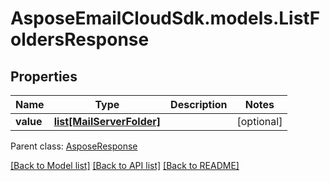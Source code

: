 # AsposeEmailCloudSdk.models.ListFoldersResponse

## Properties
Name | Type | Description | Notes
------------ | ------------- | ------------- | -------------
**value** | [**list[MailServerFolder]**](MailServerFolder.md) |  | [optional] 

 Parent class: [AsposeResponse](AsposeResponse.md)

[[Back to Model list]](README.md#documentation-for-models) [[Back to API list]](README.md#documentation-for-api-endpoints) [[Back to README]](README.md)


